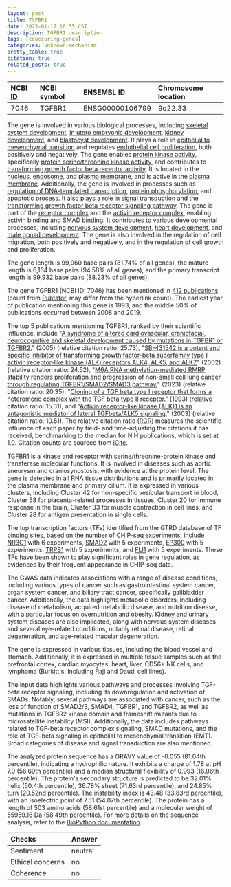 ```yaml
---
layout: post
title: TGFBR1
date: 2025-01-17 16:55 CST
description: TGFBR1 description
tags: [cooccuring-genes]
categories: unknown-mechanism
pretty_table: true
citation: true
related_posts: true
---
```




| [NCBI ID](https://www.ncbi.nlm.nih.gov/gene/7046) | NCBI symbol | ENSEMBL ID | Chromosome location |
| :-------- | :------- | :-------- | :------- |
| 7046  | TGFBR1 | ENSG00000106799 | 9q22.33 |



The gene is involved in various biological processes, including [skeletal system development](https://amigo.geneontology.org/amigo/term/GO:0001501), [in utero embryonic development](https://amigo.geneontology.org/amigo/term/GO:0001701), [kidney development](https://amigo.geneontology.org/amigo/term/GO:0001822), and [blastocyst development](https://amigo.geneontology.org/amigo/term/GO:0001824). It plays a role in [epithelial to mesenchymal transition](https://amigo.geneontology.org/amigo/term/GO:0001837) and regulates [endothelial cell proliferation](https://amigo.geneontology.org/amigo/term/GO:0001935), both positively and negatively. The gene enables [protein kinase activity](https://amigo.geneontology.org/amigo/term/GO:0004672), specifically [protein serine/threonine kinase activity](https://amigo.geneontology.org/amigo/term/GO:0004674), and contributes to [transforming growth factor beta receptor activity](https://amigo.geneontology.org/amigo/term/GO:0005024). It is located in the [nucleus](https://amigo.geneontology.org/amigo/term/GO:0005634), [endosome](https://amigo.geneontology.org/amigo/term/GO:0005768), and [plasma membrane](https://amigo.geneontology.org/amigo/term/GO:0005886), and is active in the [plasma membrane](https://amigo.geneontology.org/amigo/term/GO:0005886). Additionally, the gene is involved in processes such as [regulation of DNA-templated transcription](https://amigo.geneontology.org/amigo/term/GO:0006355), [protein phosphorylation](https://amigo.geneontology.org/amigo/term/GO:0006468), and [apoptotic process](https://amigo.geneontology.org/amigo/term/GO:0006915). It also plays a role in [signal transduction](https://amigo.geneontology.org/amigo/term/GO:0007165) and the [transforming growth factor beta receptor signaling pathway](https://amigo.geneontology.org/amigo/term/GO:0007179). The gene is part of the [receptor complex](https://amigo.geneontology.org/amigo/term/GO:0043235) and the [activin receptor complex](https://amigo.geneontology.org/amigo/term/GO:0048179), enabling [activin binding](https://amigo.geneontology.org/amigo/term/GO:0048185) and [SMAD binding](https://amigo.geneontology.org/amigo/term/GO:0046332). It contributes to various developmental processes, including [nervous system development](https://amigo.geneontology.org/amigo/term/GO:0007399), [heart development](https://amigo.geneontology.org/amigo/term/GO:0007507), and [male gonad development](https://amigo.geneontology.org/amigo/term/GO:0008584). The gene is also involved in the regulation of cell migration, both positively and negatively, and in the regulation of cell growth and proliferation.


The gene length is 99,960 base pairs (81.74% of all genes), the mature length is 6,164 base pairs (94.58% of all genes), and the primary transcript length is 99,932 base pairs (88.23% of all genes).


The gene TGFBR1 (NCBI ID: 7046) has been mentioned in [412 publications](https://pubmed.ncbi.nlm.nih.gov/?term=%22TGFBR1%22) (count from [Pubtator](https://academic.oup.com/nar/article/47/W1/W587/5494727), may differ from the hyperlink count). The earliest year of publication mentioning this gene is 1993, and the middle 50% of publications occurred between 2008 and 2019.


The top 5 publications mentioning TGFBR1, ranked by their scientific influence, include "[A syndrome of altered cardiovascular, craniofacial, neurocognitive and skeletal development caused by mutations in TGFBR1 or TGFBR2.](https://pubmed.ncbi.nlm.nih.gov/15731757)" (2005) (relative citation ratio: 25.73), "[SB-431542 is a potent and specific inhibitor of transforming growth factor-beta superfamily type I activin receptor-like kinase (ALK) receptors ALK4, ALK5, and ALK7.](https://pubmed.ncbi.nlm.nih.gov/12065756)" (2002) (relative citation ratio: 24.52), "[M6A RNA methylation-mediated RMRP stability renders proliferation and progression of non-small cell lung cancer through regulating TGFBR1/SMAD2/SMAD3 pathway.](https://pubmed.ncbi.nlm.nih.gov/34628486)" (2023) (relative citation ratio: 20.35), "[Cloning of a TGF beta type I receptor that forms a heteromeric complex with the TGF beta type II receptor.](https://pubmed.ncbi.nlm.nih.gov/8242743)" (1993) (relative citation ratio: 15.31), and "[Activin receptor-like kinase (ALK)1 is an antagonistic mediator of lateral TGFbeta/ALK5 signaling.](https://pubmed.ncbi.nlm.nih.gov/14580334)" (2003) (relative citation ratio: 10.51). The relative citation ratio ([RCR](https://journals.plos.org/plosbiology/article?id=10.1371/journal.pbio.1002541)) measures the scientific influence of each paper by field- and time-adjusting the citations it has received, benchmarking to the median for NIH publications, which is set at 1.0. Citation counts are sourced from [iCite](https://icite.od.nih.gov).


[TGFBR1](https://www.proteinatlas.org/ENSG00000106799-TGFBR1) is a kinase and receptor with serine/threonine-protein kinase and transferase molecular functions. It is involved in diseases such as aortic aneurysm and craniosynostosis, with evidence at the protein level. The gene is detected in all RNA tissue distributions and is primarily located in the plasma membrane and primary cilium. It is expressed in various clusters, including Cluster 42 for non-specific vesicular transport in blood, Cluster 58 for placenta-related processes in tissues, Cluster 20 for immune response in the brain, Cluster 33 for muscle contraction in cell lines, and Cluster 28 for antigen presentation in single cells.


The top transcription factors (TFs) identified from the GTRD database of TF binding sites, based on the number of CHIP-seq experiments, include [NR3C1](https://www.ncbi.nlm.nih.gov/gene/2908) with 6 experiments, [SMAD2](https://www.ncbi.nlm.nih.gov/gene/4087) with 5 experiments, [EP300](https://www.ncbi.nlm.nih.gov/gene/2033) with 5 experiments, [TRPS1](https://www.ncbi.nlm.nih.gov/gene/7227) with 5 experiments, and [FLI1](https://www.ncbi.nlm.nih.gov/gene/2313) with 5 experiments. These TFs have been shown to play significant roles in gene regulation, as evidenced by their frequent appearance in CHIP-seq data.



The GWAS data indicates associations with a range of disease conditions, including various types of cancer such as gastrointestinal system cancer, organ system cancer, and biliary tract cancer, specifically gallbladder cancer. Additionally, the data highlights metabolic disorders, including disease of metabolism, acquired metabolic disease, and nutrition disease, with a particular focus on overnutrition and obesity. Kidney and urinary system diseases are also implicated, along with nervous system diseases and several eye-related conditions, notably retinal disease, retinal degeneration, and age-related macular degeneration.



The gene is expressed in various tissues, including the blood vessel and stomach. Additionally, it is expressed in multiple tissue samples such as the prefrontal cortex, cardiac myocytes, heart, liver, CD56+ NK cells, and lymphoma (Burkitt's, including Raji and Daudi cell lines).


The input data highlights various pathways and processes involving TGF-beta receptor signaling, including its downregulation and activation of SMADs. Notably, several pathways are associated with cancer, such as the loss of function of SMAD2/3, SMAD4, TGFBR1, and TGFBR2, as well as mutations in TGFBR2 kinase domain and frameshift mutants due to microsatellite instability (MSI). Additionally, the data includes pathways related to TGF-beta receptor complex signaling, SMAD mutations, and the role of TGF-beta signaling in epithelial to mesenchymal transition (EMT). Broad categories of disease and signal transduction are also mentioned.



The analyzed protein sequence has a GRAVY value of -0.055 (81.04th percentile), indicating a hydrophilic nature. It exhibits a charge of 1.78 at pH 7.0 (56.69th percentile) and a median structural flexibility of 0.993 (16.06th percentile). The protein's secondary structure is predicted to be 32.01% helix (50.4th percentile), 36.78% sheet (71.63rd percentile), and 24.85% turn (20.52nd percentile). The instability index is 43.48 (33.83rd percentile), with an isoelectric point of 7.51 (54.07th percentile). The protein has a length of 503 amino acids (58.61st percentile) and a molecular weight of 55959.16 Da (58.49th percentile). For more details on the sequence analysis, refer to the [BioPython documentation](https://biopython.org/docs/1.75/api/Bio.SeqUtils.ProtParam.html).





| Checks    | Answer |
| :-------- | :------- |
| Sentiment  | neutral   |
| Ethical concerns | no     |
| Coherence    | no    |
